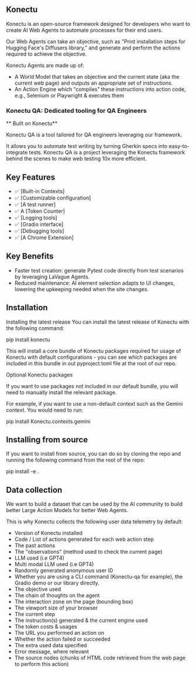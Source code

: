 

## Konectu 

Konectu is an open-source framework designed for developers who want to create AI Web Agents to automate processes for their end users.

Our Web Agents can take an objective, such as "Print installation steps for Hugging Face's Diffusers library," and generate and perform the actions required to achieve the objective.

Konectu Agents are made up of:

- A World Model that takes an objective and the current state (aka the current web page) and outputs an appropriate set of instructions.
- An Action Engine which “compiles” these instructions into action code, e.g., Selenium or Playwright & executes them


### Konectu QA: Dedicated tooling for QA Engineers
** Built on Konectu**

Konectu QA is a tool tailored for QA engineers leveraging our framework. 

It allows you to automate test writing by turning Gherkin specs into easy-to-integrate tests. Konectu QA is a project leveraging the Konectu framework behind the scenes to make web testing 10x more efficient.

## Key Features

- ✅ [Built-in Contexts]
- ✅ [Customizable configuration]
- ✅ [A test runner]
- ✅ A [Token Counter]
- ✅ [Logging tools]
- ✅ [Gradio interface]
- ✅ [Debugging tools]
- ✅ [A Chrome Extension]


## Key Benefits

* Faster test creation: generate Pytest code directly from test scenarios by leveraging LaVague Agents.
* Reduced maintenance: AI element selection adapts to UI changes, lowering the upkeeping needed when the site changes.

## Installation
Installing the latest release
You can install the latest release of Konectu with the following command:
 
 pip install konectu

This will install a core bundle of Konectu packages required for usage of Konectu with default configurations - you can see which packages are included in this bundle in out pyproject.toml file at the root of our repo.

Optional Konectu packages

If you want to use packages not included in our default bundle, you will need to manually install the relevant package.

For example, if you want to use a non-default context such as the Gemini context. You would need to run:


 pip install Konectu.contexts.gemini 
 

## Installing from source
If you want to install from source, you can do so by cloning the repo and running the following command from the root of the repo:


 pip install -e .



## Data collection

We want to build a dataset that can be used by the AI community to build better Large Action Models for better Web Agents. 

This is why Konectu collects the following user data telemetry by default:

- Version of Konectu installed
- Code / List of actions generated for each web action step
- The past actions
- The "observations" (method used to check the current page)
- LLM used (i.e GPT4)
- Multi modal LLM used (i.e GPT4)
- Randomly generated anonymous user ID
- Whether you are using a CLI command (Konectu-qa for example), the Gradio demo or our library directly.
- The objective used 
- The chain of thoughts on the agent
- The interaction zone on the page (bounding box)
- The viewport size of your browser
- The current step
- The instruction(s) generated & the current engine used
- The token costs & usages
- The URL you performed an action on
- Whether the action failed or succeeded
- The extra used data specified
- Error message, where relevant
- The source nodes (chunks of HTML code retrieved from the web page to perform this action)

